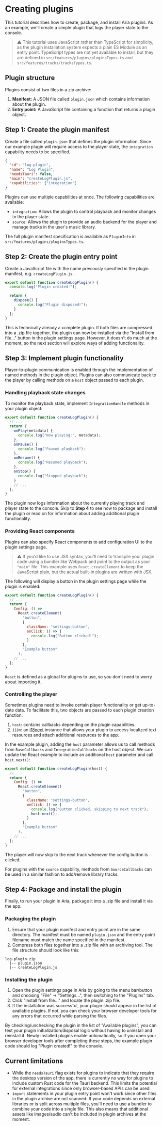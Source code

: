 # Creating plugins

This tutorial describes how to create, package, and install Aria plugins. As an example, we'll create a simple plugin that logs the player state to the console.

> ⚠️ This tutorial uses JavaScript rather than TypeScript for simplicity, as the plugin installation system expects a plain ES Module as an entry point. TypeScript types are not yet available to install, but they are defined in `src/features/plugins/pluginsTypes.ts` and `src/features/tracks/tracksTypes.ts`.

## Plugin structure

Plugins consist of two files in a zip archive:

1. **Manifest:** A JSON file called `plugin.json` which contains information about the plugin.
2. **Entry point:** A JavaScript file containing a function that returns a plugin object.

## Step 1: Create the plugin manifest

Create a file called `plugin.json` that defines the plugin information. Since our example plugin will require access to the player state, the `integration` capability needs to be specified.

```json
{
  "id": "log-plugin",
  "name": "Log Plugin",
  "needsTauri": false,
  "main": "createLogPlugin.js",
  "capabilities": ["integration"]
}
```

Plugins can use multiple capabilities at once. The following capabilities are available:

- `integration`: Allows the plugin to control playback and monitor changes to the player state.
- `source`: Allows the plugin to provide an audio backend for the player and manage tracks in the user's music library.

The full plugin manifest specification is available as `PluginInfo` in `src/features/plugins/pluginsTypes.ts`.

## Step 2: Create the plugin entry point

Create a JavaScript file with the name previously specified in the plugin manifest, e.g. `createLogPlugin.js`.

```js
export default function createLogPlugin() {
  console.log("Plugin created!");

  return {
    dispose() {
      console.log("Plugin disposed!");
    }
  };
}
```

This is technically already a complete plugin. If both files are compressed into a .zip file together, the plugin can now be installed via the "Install from file..." button in the plugin settings page. However, it doesn't do much at the moment, so the next section will explore ways of adding functionality.

## Step 3: Implement plugin functionality

Player-to-plugin communication is enabled through the implementation of named methods in the plugin object. Plugins can also communicate back to the player by calling methods on a `host` object passed to each plugin.

### Handling playback state changes

To monitor the playback state, implement `IntegrationHandle` methods in your plugin object:

```js
export default function createLogPlugin() {
  // ...
  return {
    onPlay(metadata) {
      console.log("Now playing:", metadata);
    },
    onPause() {
      console.log("Paused playback");
    },
    onResume() {
      console.log("Resumed playback");
    },
    onStop() {
      console.log("Stopped playback");
    }
    // ...
  };
}
```

The plugin now logs information about the currently playing track and player state to the console. Skip to **Step 4** to see how to package and install the plugin or read on for information about adding additional plugin functionality.

### Providing React components

Plugins can also specify React components to add configuration UI to the plugin settings page.

> ⚠️ If you'd like to use JSX syntax, you'll need to transpile your plugin code using a bundler like Webpack and point to the output as your `"main"` file. This example uses `React.createElement` to keep the JavaScript plain, but the actual built-in plugins are written with JSX.

The following will display a button in the plugin settings page while the plugin is enabled:

```js
export default function createLogPlugin() {
  // ...
  return {
    Config: () =>
      React.createElement(
        "button",
        {
          className: "settings-button",
          onClick: () => {
            console.log("Button clicked!");
          }
        },
        "Example button"
      ),
    // ...
  };
}
```

`React` is defined as a global for plugins to use, so you don't need to worry about importing it.

### Controlling the player

Sometimes plugins need to invoke certain player functionality or get up-to-date data. To facilitate this, two objects are passed to each plugin creation function:

1. `host`: contains callbacks depending on the plugin capabilities.
2. `i18n`: an [i18next](https://www.i18next.com/) instance that allows your plugin to access localized text resources and attach additional resources to the app.

In the example plugin, adding the `host` parameter allows us to call methods from `BaseCallbacks` and `IntegrationCallbacks` on the host object. We can update the React example to include an additional `host` parameter and call `host.next()`:

```js
export default function createLogPlugin(host) {
  // ...
  return {
    Config: () =>
      React.createElement(
        "button",
        {
          className: "settings-button",
          onClick: () => {
            console.log("Button clicked, skipping to next track");
            host.next();
          }
        },
        "Example button"
      ),
    // ...
  };
}
```

The player will now skip to the next track whenever the config button is clicked.

For plugins with the `source` capability, methods from `SourceCallbacks` can be used in a similar fashion to add/remove library tracks.

## Step 4: Package and install the plugin

Finally, to run your plugin in Aria, package it into a .zip file and install it via the app.

### Packaging the plugin

1. Ensure that your plugin manifest and entry point are in the same directory. The manifest must be named `plugin.json` and the entry point filename must match the name specified in the manifest.
2. Compress both files together into a .zip file with an archiving tool. The file structure should look like this:

```
log-plugin.zip
  |-- plugin.json
  |-- createLogPlugin.js
```

### Installing the plugin

1. Open the plugin settings page in Aria by going to the menu bar/button and choosing "File" -> "Settings...", then switching to the "Plugins" tab.
2. Click "Install from file..." and locate the plugin .zip file.
3. If the installation was successful, your plugin should appear in the list of available plugins. If not, you can check your browser developer tools for any errors that occurred while parsing the files.

By checking/unchecking the plugin in the list of "Available plugins", you can test your plugin initialization/disposal logic without having to uninstall and reinstall it. Newly installed plugins enable automatically, so if you open your browser developer tools after completing these steps, the example plugin code should log "Plugin created!" to the console.

## Current limitations

- While the `needsTauri` flag exists for plugins to indicate that they require the desktop version of the app, there is currently no way for plugins to include custom Rust code for the Tauri backend. This limits the potential for external integrations since only browser-based APIs can be used.
- `import` statements in your plugin entry point won't work since other files in the plugin archive are not scanned. If your code depends on external libraries or is split across multiple files, you'll need to use a bundler to combine your code into a single file. This also means that additional assets like images/audio can't be included in plugin archives at the moment.
